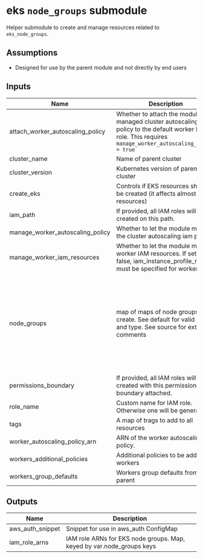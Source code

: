 # eks `node_groups` submodule

Helper submodule to create and manage resources related to `eks_node_groups`.

## Assumptions
* Designed for use by the parent module and not directly by end users

<!-- BEGINNING OF PRE-COMMIT-TERRAFORM DOCS HOOK -->
## Inputs

| Name | Description | Type | Default | Required |
|------|-------------|:----:|:-----:|:-----:|
| attach\_worker\_autoscaling\_policy | Whether to attach the module managed cluster autoscaling iam policy to the default worker IAM role. This requires `manage_worker_autoscaling_policy = true` | bool | n/a | yes |
| cluster\_name | Name of parent cluster | string | n/a | yes |
| cluster\_version | Kubernetes version of parent cluster | string | n/a | yes |
| create\_eks | Controls if EKS resources should be created (it affects almost all resources) | bool | `"true"` | no |
| iam\_path | If provided, all IAM roles will be created on this path. | string | n/a | yes |
| manage\_worker\_autoscaling\_policy | Whether to let the module manage the cluster autoscaling iam policy. | bool | n/a | yes |
| manage\_worker\_iam\_resources | Whether to let the module manage worker IAM resources. If set to false, iam_instance_profile_name must be specified for workers. | bool | n/a | yes |
| node\_groups | map of maps of node groups to create. See default for valid keys and type. See source for extra comments | any | `{ "example_ng": [ { "additional_tags": [ { "key": "" } ], "ami_release_version": "", "ami_type": "", "desired_capacity": 0, "iam_role_arn": "", "instance_type": "", "k8s_labels": [ { "key": "" } ], "key_name": "", "max_capacity": 0, "min_capacity": 0, "root_volume_size": 0, "source_security_group_ids": [ "" ], "subnets": [ "" ] } ] }` | no |
| permissions\_boundary | If provided, all IAM roles will be created with this permissions boundary attached. | string | n/a | yes |
| role\_name | Custom name for IAM role. Otherwise one will be generated | string | n/a | yes |
| tags | A map of trags to add to all resources | map(string) | n/a | yes |
| worker\_autoscaling\_policy\_arn | ARN of the worker autoscaling policy. | string | n/a | yes |
| workers\_additional\_policies | Additional policies to be added to workers | list(string) | n/a | yes |
| workers\_group\_defaults | Workers group defaults from parent | any | n/a | yes |

## Outputs

| Name | Description |
|------|-------------|
| aws\_auth\_snippet | Snippet for use in aws_auth ConfigMap |
| iam\_role\_arns | IAM role ARNs for EKS node groups. Map, keyed by var.node_groups keys |

<!-- END OF PRE-COMMIT-TERRAFORM DOCS HOOK -->
